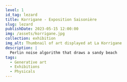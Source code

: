 ```yaml
---
level: 1
id_tag: lezard
title: Korrigane - Exposition Saisonière
slug: lezard
publishDate: 2023-05-15 12:00:00
img: /assets/korrigane.jpg
collection: exhibition
img_alt: Thumbnail of art displayed at La Korrigane
description: |
  Perlin noise algorithm that draws a sandy beach
tags:
  - Generative art
  - Exhibitions
  - Physicals
---
```

